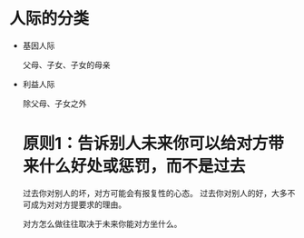 # 人际的分类

- 基因人际

  父母、子女、子女的母亲

- 利益人际

  除父母、子女之外

  # 原则1：告诉别人未来你可以给对方带来什么好处或惩罚，而不是过去

  过去你对别人的坏，对方可能会有报复性的心态。
  过去你对别人的好，大多不可成为对对方提要求的理由。

  对方怎么做往往取决于未来你能对方坐什么。
